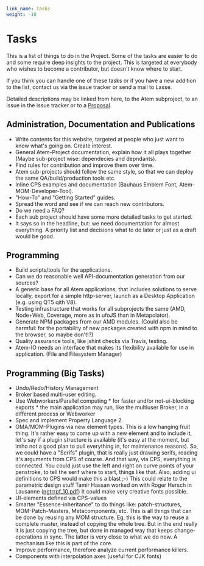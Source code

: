 ```yaml
link_name: Tasks
weight: -10
```

# Tasks

This is a list of things to do in the Project. Some of the tasks are easier
to do and some require deep insights to the project. This is targeted at
everybody who wishes to become a contributor, but doesn't know where to start.

If you think you can handle one of these tasks or if you have a new addition to
the list, contact us via the issue tracker or send a mail to Lasse.

Detailed descriptions may be linked from here, to the Atem subproject, to
an issue in the issue tracker or to a [Proposal]({{url_for('content/Proposals:index')}}).

## Administration, Documentation and Publications

 * Write contents for this website, targeted at people who just want to know what's going on. Create interest.
 * General Atem-Project documentation, explain how it all plays together (Maybe sub-project wise: dependecies and depndants).
 * Find rules for contribution and improve them over time.
 * Atem sub-projects should follow the same style, so that we can deploy the same QA/build/production tools etc.
 * Inline CPS examples and documentation (Bauhaus Emblem Font, Atem-MOM-Developer-Tool).
 * "How-To" and "Getting Started" guides.
 * Spread the word and see if we can reach new contributors.
 * Do we need a FAQ?
 * Each sub project should have some more detailed tasks to get started.
 * It says so in the headline, but: we need documentation for almost everything. A priority list and decisions what to do later or just as a draft would be good.

## Programming

 * Build scripts/tools for the applications.
 * Can we do reasonable well API-documentation generation from our sources?
 * A generic base for all Atem applications, that includes solutions to serve locally, export for a simple http-server, launch as a Desktop Application (e.g. using QT5 qith V8).
 * Testing infrastructure that works for all subprojects the same (AMD, Node+Web, Coverage, more as in ufoJS than in Metapolator).
 * Generate NPM packages from our AMD modules. (Could also be harmful: for the portability of new packages created with npm in mind to the browser, so maybe don't!?)
 * Quality assurance tools, like jshint checks via Travis, testing.
 * Atem-IO needs an interface that makes its flexibility available for use in application. (File and Filesystem Manager)

## Programming (Big Tasks)

 * Undo/Redo/History Management
 * Broker based multi-user editing.
 * Use Webworkers/Parallel computing
        * for faster and/or not-ui-blocking exports
        * the main application may run, like the multiuser Broker, in a different process or Webworker
 * Spec and implement Property Language 2.
 * OMA/MOM-Plugins via new element types. This is a low hanging fruit thing. It's rather easy to come up with a new element and to include it, let's say if a plugin structure is available (it's easy at the moment, but imho not a good plan to pull
everything in, for maintenance reasons). So, we could have a "Serifs" plugin, that is really just drawing serifs, reading it's arguments from CPS of course. And that way, via CPS, everything is connected. You could just use the left and right on curve points of your penstroke, to tell the serif where to start, things like that. Also, adding ui definitions to CPS would make this a blast ;-) This could relate to the parametric design stuff Tamir Hassan worked on with Roger Hersch in Lausanne ([ngtrrpf_10.pdf](http://lspwww.epfl.ch/publications/typography/ngtrrpf_10.pdf)) It could make very creative fonts possible.
 * UI-elements defined via CPS-values
 * Smarter "Essence-inheritance" to do things like: patch-structures, MOM-Patch-Masters, Metacomponents, etc. This is all things that can be done by reusing any MOM structure. Eg, this is the way to reuse a complete master, instead of copying the whole tree. But in the end really it is just copying the tree, but done in managed way that keeps change-operations in sync. The latter is very close to what we do now. A mechanism like this is part of the core.
 * Improve performance, therefore analyze current performance killers.
 * Components with interpolation axes (useful for CJK fonts)
